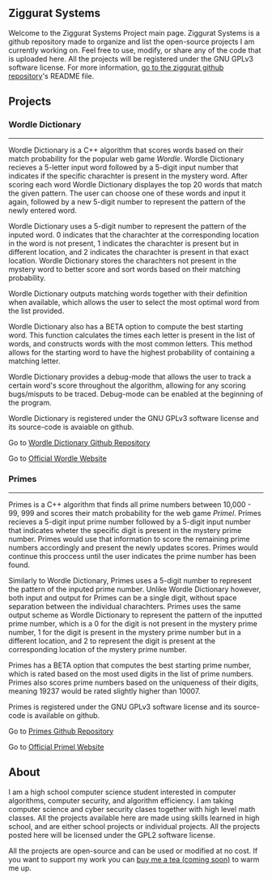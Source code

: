 ## Ziggurat Systems

Welcome to the Ziggurat Systems Project main page. Ziggurat Systems is a github repository made to organize and list the open-source projects I am currently working on. Feel free to use, modify, or share any of the code that is uploaded here. All the projects will be registered under the GNU GPLv3 software license. For more information, [go to the ziggurat github repository](https://github.com/vladi443/ziggurat)'s README file. 

## Projects

### Wordle Dictionary

---

Wordle Dictionary is a C++ algorithm that scores words based on their match probability for the popular web game _Wordle_. Wordle Dictionary recieves a 5-letter input word followed by a 5-digit input number that indicates if the specific charachter is present in the mystery word. After scoring each word Wordle Dictionary displayes the top 20 words that match the given pattern. The user can choose one of these words and input it again, followed by a new 5-digit number to represent the pattern of the newly entered word.

Wordle Dictionary uses a 5-digit number to represent the pattern of the inputed word. 0 indicates that the charachter at the corresponding location in the word is not present, 1 indicates the charachter is present but in different location, and 2 indicates the charachter is present in that exact location. Wordle Dictionary stores the charachters not present in the mystery word to better score and sort words based on their matching probability.

Wordle Dictionary outputs matching words together with their definition when available, which allows the user to select the most optimal word from the list provided.

Wordle Dictionary also has a BETA option to compute the best starting word. This function calculates the times each letter is present in the list of words, and constructs words with the most common letters. This method allows for the starting word to have the highest probability of containing a matching letter.

Wordle Dictionary provides a debug-mode that allows the user to track a certain word's score throughout the algorithm, allowing for any scoring bugs/misputs to be traced. Debug-mode can be enabled at the beginning of the program.

Wordle Dictionary is registered under the GNU GPLv3 software license and its source-code is avaiable on github.

Go to [Wordle Dictionary Github Repository](https://github.com/vladi443/dictionary/blob/main/README.md)

Go to [Official Wordle Website](https://www.nytimes.com/games/wordle/index.html)

### Primes

---

Primes is a C++ algorithm that finds all prime numbers between 10,000 - 99, 999 and scores their match probability for the web game _Primel_. Primes recieves a 5-digit input prime number followed by a 5-digit input number that indicates wheter the specific digit is present in the mystery prime number. Primes would use that information to score the remaining prime numbers accordingly and present the newly updates scores. Primes would continue this proccess until the user indicates the prime number has been found.

Similarly to Wordle Dictionary, Primes uses a 5-digit number to represent the pattern of the inputed prime number. Unlike Wordle Dictionary however, both input and output for Primes can be a single digit, without space separation between the individual charachters. Primes uses the same output scheme as Wordle Dictionary to represent the pattern of the inputted prime number, which is a 0 for the digit is not present in the mystery prime number, 1 for the digit is present in the mystery prime number but in a different location, and 2 to represent the digit is present at the corresponding location of the mystery prime number.

Primes has a BETA option that computes the best starting prime number, which is rated based on the most used digits in the list of prime numbers. Primes also scores prime numbers based on the uniqueness of their digits, meaning 19237 would be rated slightly higher than 10007.

Primes is registered under the GNU GPLv3 software license and its source-code is available on github.

Go to [Primes Github Repository](https://github.com/vladi443/primes)

Go to [Official Primel Website](https://converged.yt/primel)

## About

I am a high school computer science student interested in computer algorithms, computer security, and algorithm efficiency. I am taking computer science and cyber security clases together with high level math classes. All the projects available here are made using skills learned in high school, and are either school projects or individual projects. All the projects posted here will be licensed under the GPL2 software license.

All the projects are open-source and can be used or modified at no cost. If you want to support my work you can [buy me a tea (coming soon)](https://www.google.com) to warm me up.
